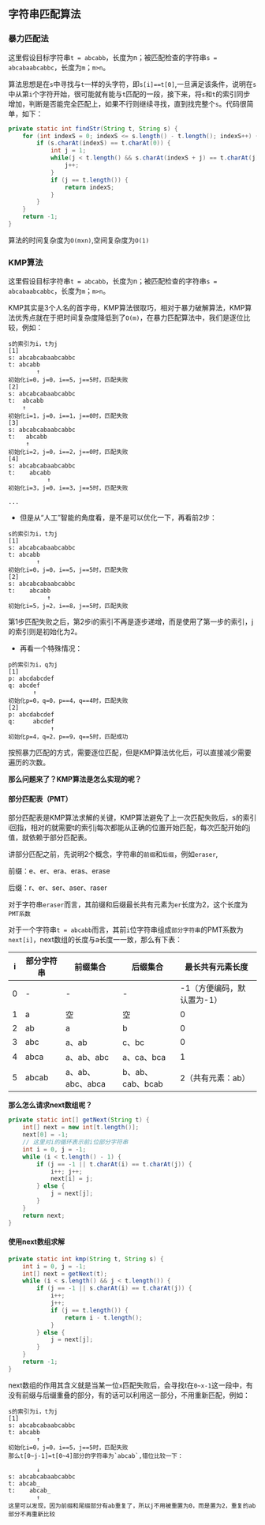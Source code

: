 ## 字符串匹配算法

### 暴力匹配法

这里假设目标字符串`t = abcabb`，长度为n；被匹配检查的字符串`s = abcabaabcabbc`，长度为`m`；`m>n`。

算法思想是在`s`中寻找与`t`一样的头字符，即`s[i]==t[0]`,一旦满足该条件，说明在`s`中从第`i`个字符开始，很可能就有能与`t`匹配的一段，接下来，将`s`和`t`的索引同步增加，判断是否能完全匹配上，如果不行则继续寻找，直到找完整个`s`。代码很简单，如下：

``` java
private static int findStr(String t, String s) {
    for (int indexS = 0; indexS <= s.length() - t.length(); indexS++) {
        if (s.charAt(indexS) == t.charAt(0)) {
            int j = 1;
            while(j < t.length() && s.charAt(indexS + j) == t.charAt(j)) {
                j++;
            }
            if (j == t.length()) {
                return indexS;
            }
        }
    }
    return -1;
}
```

算法的时间复杂度为`O(mxn)`,空间复杂度为`O(1)`

### KMP算法

这里假设目标字符串`t = abcabb`，长度为n；被匹配检查的字符串`s = abcabaabcabbc`，长度为`m`；`m>n`。

KMP其实是3个人名的首字母，KMP算法很取巧，相对于暴力破解算法，KMP算法优秀点就在于把时间复杂度降低到了`O(m)`，在暴力匹配算法中，我们是逐位比较，例如：

```
s的索引为i，t为j
[1]
s: abcabcabaabcabbc
t: abcabb
        ↑
初始化i=0，j=0，i==5，j==5时，匹配失败
[2]
s: abcabcabaabcabbc
t:  abcabb
    ↑
初始化i=1，j=0，i==1，j==0时，匹配失败
[3]
s: abcabcabaabcabbc
t:   abcabb
     ↑
初始化i=2，j=0，i==2，j==0时，匹配失败
[4]
s: abcabcabaabcabbc
t:    abcabb
           ↑
初始化i=3，j=0，i==3，j==5时，匹配失败

...
```

- 但是从“人工”智能的角度看，是不是可以优化一下，再看前2步：

```
s的索引为i，t为j
[1]
s: abcabcabaabcabbc
t: abcabb
        ↑
初始化i=0，j=0，i==5，j==5时，匹配失败
[2]
s: abcabcabaabcabbc
t:    abcabb
           ↑
初始化i=5，j=2，i==8，j==5时，匹配失败
```

第1步匹配失败之后，第2步i的索引不再是逐步递增，而是使用了第一步的索引，j的索引则是初始化为2。

- 再看一个特殊情况：

```
p的索引为i，q为j
[1]
p: abcdabcdef
q: abcdef
       ↑
初始化p=0，q=0，p==4，q==4时，匹配失败
[2]
p: abcdabcdef
q:     abcdef
            ↑
初始化p=4，q=2，p==9，q==5时，匹配成功
```

按照暴力匹配的方式，需要逐位匹配，但是KMP算法优化后，可以直接减少需要遍历的次数。

**那么问题来了？KMP算法是怎么实现的呢？**

#### 部分匹配表（PMT）

部分匹配表是KMP算法求解的关键，KMP算法避免了上一次匹配失败后，s的索引i回指，相对的就需要t的索引j每次都能从正确的位置开始匹配，每次匹配开始的j值，就依赖于部分匹配表。

讲部分匹配之前，先说明2个概念，字符串的`前缀`和`后缀`，例如`eraser`,

前缀：e、er、era、eras、erase

后缀：r、er、ser、aser、raser

对于字符串`eraser`而言，其前缀和后缀最长共有元素为`er`长度为2，这个长度为`PMT系数`

对于一个字符串`t = abcabb`而言，其前`i`位字符串组成`部分字符串`的PMT系数为`next[i]`，next数组的长度与a长度一一致，那么有下表：

| i    | 部分字符串 | 前缀集合         | 后缀集合         | 最长共有元素长度           |
| ---- | ---------- | ---------------- | ---------------- | -------------------------- |
| 0    | -          | -                | -                | -1（方便编码，默认置为-1） |
| 1    | a          | 空               | 空               | 0                          |
| 2    | ab         | a                | b                | 0                          |
| 3    | abc        | a、ab            | c、bc            | 0                          |
| 4    | abca       | a、ab、abc       | a、ca、bca       | 1                          |
| 5    | abcab      | a、ab、abc、abca | b、ab、cab、bcab | 2（共有元素：ab）          |

**那么怎么请求next数组呢？**

```java
private static int[] getNext(String t) {
    int[] next = new int[t.length()];
    next[0] = -1;
  	// 这里对i的循环表示前i位部分字符串
    int i = 0, j = -1;
    while (i < t.length() - 1) {
        if (j == -1 || t.charAt(i) == t.charAt(j)) {
            i++; j++;
            next[i] = j;
        } else {
            j = next[j];
        }
    }
    return next;
}
```

#### 使用next数组求解

```java
private static int kmp(String t, String s) {
    int i = 0, j = -1;
    int[] next = getNext(t);
    while (i < s.length() && j < t.length()) {
        if (j == -1 || s.charAt(i) == t.charAt(j)) {
            i++;
            j++;
            if (j == t.length()) {
                return i - t.length();
            }
        } else {
            j = next[j];
        }
    }
    return -1;
}
```

next数组的作用其含义就是当某一位`x`匹配失败后，会寻找t在`0~x-1`这一段中，有没有前缀与后缀重叠的部分，有的话可以利用这一部分，不用重新匹配，例如：

```
s的索引为i，t为j
[1]
s: abcabcabaabcabbc
t: abcabb
        ↑
初始化i=0，j=0，i==5，j==5时，匹配失败
那么t[0~j-1]=t[0~4]部分的字符串为`abcab`,错位比较一下：

        ↓
s: abcabcabaabcabbc
t: abcab_
t:    abcab_
        ↑
这里可以发现，因为前缀和尾缀部分有ab重复了，所以j不用被重置为0，而是置为2，重复的ab部分不再重新比较
```



